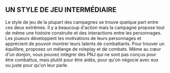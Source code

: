 ## UN STYLE DE JEU INTERMÉDIAIRE

Le style de jeu de la plupart des campagnes se trouve
quelque part entre ces deux extrêmes. Il y a beaucoup
d'action mais la campagne propose tout de même une
histoire construite et des interactions entre les personnages.
Les joueurs développent les motivations de leurs
personnages et apprécient de pouvoir montrer leurs talents
de combattants. Pour trouver un équilibre, proposez un
mélange de roleplay et de combats. Même au cœur d'un
donjon, vous pouvez intégrer des PNJ qui ne sont pas conçus
pour être combattus, mais plutôt pour être aidés, pour qu'on
négocie avec eux ou juste pour qu'on leur parle.
